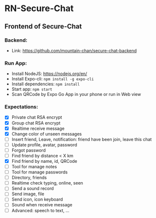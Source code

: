 # RN-Secure-Chat

## Frontend of Secure-Chat

### Backend:
- Link: https://github.com/mountain-chan/secure-chat-backend

### Run App:
- Install NodeJS: https://nodejs.org/en/
- Install Expo-cli: `npm install -g expo-cli`
- Install dependencies: `npm install`
- Start app: `npm start`
- Scan QRCode by Expo Go App in your phone or run in Web view

### Expectations:
- [X] Private chat RSA encrypt
- [X] Group chat RSA encrypt
- [X] Realtime receive message
- [X] Change color of unseen messages
- [ ] Insert friend, Leave, notification: friend have been join, leave this chat
- [ ] Update profile, avatar, password
- [ ] Forgot password
- [ ] Find friend by distance < X km
- [X] Find friend by name, id, QRCode
- [ ] Tool for manage notes
- [ ] Tool for manage passwords
- [ ] Directory, friends
- [ ] Realtime check typing, online, seen
- [ ] Send a sound record
- [ ] Send image, file
- [ ] Send icon, icon keyboard
- [ ] Sound when receive message
- [ ] Advanced: speech to text, ...
